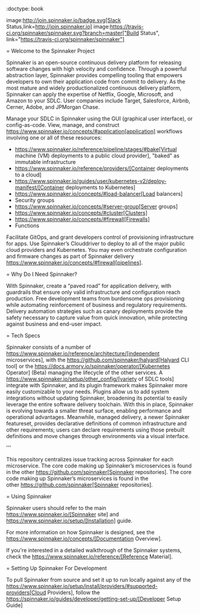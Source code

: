 :doctype: book

image:http://join.spinnaker.io/badge.svg[Slack Status,link=http://join.spinnaker.io]
image:https://travis-ci.org/spinnaker/spinnaker.svg?branch=master["Build Status", link="https://travis-ci.org/spinnaker/spinnaker"]

= Welcome to the Spinnaker Project

Spinnaker is an open-source continuous delivery platform for releasing software changes with high velocity and confidence.
Through a powerful abstraction layer, Spinnaker provides compelling tooling that empowers developers to own their application code from commit to delivery. As the most mature and widely productionalized continuous delivery platform, Spinnaker can apply the expertise of Netflix, Google, Microsoft,
 and Amazon to your SDLC. User companies include Target, Salesforce, Airbnb, Cerner, Adobe, and JPMorgan Chase.

Manage your SDLC in Spinnaker using the GUI (graphical user interface), or config-as-code. View, manage, and construct https://www.spinnaker.io/concepts/#application[application] workflows involving one or all of these resources: 

- https://www.spinnaker.io/reference/pipeline/stages/#bake[Virtual machine (VM) deployments to a public cloud provider], "baked" as immutable infrastructure
- https://www.spinnaker.io/reference/providers/[Container deployments to a cloud]
- https://www.spinnaker.io/guides/user/kubernetes-v2/deploy-manifest/[Container deployments to Kubernetes]
- https://www.spinnaker.io/concepts/#load-balancer[Load balancers]
- Security groups
- https://www.spinnaker.io/concepts/#server-group[Server groups]
- https://www.spinnaker.io/concepts/#cluster[Clusters]
- https://www.spinnaker.io/concepts/#firewall[Firewalls]
- Functions


Facilitate GitOps, and grant developers control of provisioning infrastructure for apps. Use Spinnaker’s Clouddriver to deploy to all of the major public cloud providers and Kubernetes. You may even orchestrate configuration and firmware changes as part of Spinnaker delivery https://www.spinnaker.io/concepts/#firewall[pipelines].

= Why Do I Need Spinnaker?

With Spinnaker, create a “paved road” for application delivery, with guardrails that ensure only valid infrastructure and configuration reach production.
Free development teams from burdensome ops provisioning while automating reinforcement of business and regulatory requirements. Delivery automation
strategies such as canary deployments provide the safety necessary to capture value from quick innovation, while protecting against business and end-user
 impact.
 
= Tech Specs

Spinnaker consists of a number of https://www.spinnaker.io/reference/architecture/[independent microservices], with the https://github.com/spinnaker/halyard[Halyard CLI tool] or the https://docs.armory.io/spinnaker/operator/[Kubernetes Operator] (Beta)
managing the lifecycle of the other services. A https://www.spinnaker.io/setup/other_config/[variety of SDLC tools] integrate with Spinnaker, and its plugin framework makes Spinnaker more easily customizable to your needs. Plugins allow us to add system integrations without updating Spinnaker, broadening its potential
to easily leverage the entire software delivery toolchain. With this in place, Spinnaker is evolving towards a smaller threat surface,
enabling performance and operational advantages. Meanwhile, managed delivery, a newer Spinnaker featureset, provides declarative definitions of common
infrastructure and other requirements; users can declare requirements using those
prebuilt definitions and move changes through environments via a visual interface.

'''

This repository centralizes issue tracking across Spinnaker for each microservice. The core code making up Spinnaker’s microservices is found in the other https://github.com/spinnaker[Spinnaker repositories].
The core code making up Spinnaker’s microservices is found in the other https://github.com/spinnaker[Spinnaker repositories].

= Using Spinnaker

Spinnaker users should refer to the main
https://www.spinnaker.io/[Spinnaker site] and https://www.spinnaker.io/setup/[Installation] guide.

For more information on how Spinnaker is designed, see the https://www.spinnaker.io/concepts/[Documentation Overview].

If you're interested in a detailed walkthrough of the Spinnaker systems, check the https://www.spinnaker.io/reference/[Reference Material].

= Setting Up Spinnaker For Development

To pull Spinnaker from source and set it up to run locally against any of the https://www.spinnaker.io/setup/install/providers/#supported-providers[Cloud Providers], follow the https://spinnaker.io/guides/developer/getting-set-up/[Developer Setup Guide]
